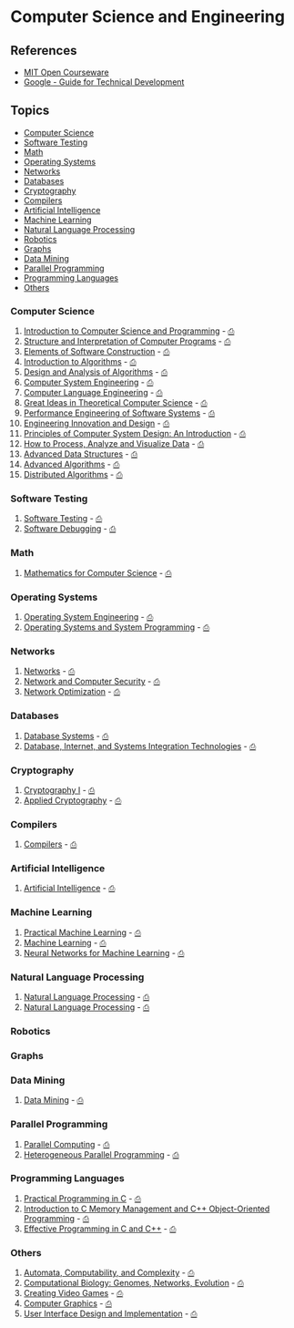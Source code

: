 # Computer Science and Engineering

## References

- [MIT Open Courseware](http://ocw.mit.edu/courses/#electrical-engineering-and-computer-science)
- [Google - Guide for Technical Development](https://www.google.com/about/careers/students/guide-to-technical-development.html)

## Topics

- [Computer Science](#computer-science)
- [Software Testing](#software-testing)
- [Math](#math)
- [Operating Systems](#operating-systems)
- [Networks](#networks)
- [Databases](#databases)
- [Cryptography](#cryptography)
- [Compilers](#compilers)
- [Artificial Intelligence](#artificial-intelligence)
- [Machine Learning](#machine-learning)
- [Natural Language Processing](#natural-language-processing)
- [Robotics](#robotics)
- [Graphs](#graphs)
- [Data Mining](#data-mining)
- [Parallel Programming](#parallel-programming)
- [Programming Languages](#programming-languages)
- [Others](#others)

### Computer Science

1. [Introduction to Computer Science and Programming](http://ocw.mit.edu/courses/electrical-engineering-and-computer-science/6-00sc-introduction-to-computer-science-and-programming-spring-2011/) - [⎙]()
1. [Structure and Interpretation of Computer Programs](http://ocw.mit.edu/courses/electrical-engineering-and-computer-science/6-001-structure-and-interpretation-of-computer-programs-spring-2005/) - [⎙]()
1. [Elements of Software Construction](http://ocw.mit.edu/courses/electrical-engineering-and-computer-science/6-005-elements-of-software-construction-fall-2011/) - [⎙]()
1. [Introduction to Algorithms](http://ocw.mit.edu/courses/electrical-engineering-and-computer-science/6-006-introduction-to-algorithms-fall-2011/) - [⎙]()
1. [Design and Analysis of Algorithms](http://ocw.mit.edu/courses/electrical-engineering-and-computer-science/6-046j-design-and-analysis-of-algorithms-spring-2012/) - [⎙]()
1. [Computer System Engineering](http://ocw.mit.edu/courses/electrical-engineering-and-computer-science/6-033-computer-system-engineering-spring-2009/) - [⎙]()
1. [Computer Language Engineering](http://ocw.mit.edu/courses/electrical-engineering-and-computer-science/6-035-computer-language-engineering-spring-2010/) - [⎙]()
1. [Great Ideas in Theoretical Computer Science](http://ocw.mit.edu/courses/electrical-engineering-and-computer-science/6-080-great-ideas-in-theoretical-computer-science-spring-2008/) - [⎙]()
1. [Performance Engineering of Software Systems](http://ocw.mit.edu/courses/electrical-engineering-and-computer-science/6-172-performance-engineering-of-software-systems-fall-2010/) - [⎙]()
1. [Engineering Innovation and Design](http://ocw.mit.edu/courses/engineering-systems-division/esd-051j-engineering-innovation-and-design-fall-2012/) - [⎙]()
1. [Principles of Computer System Design: An Introduction](http://ocw.mit.edu/resources/res-6-004-principles-of-computer-system-design-an-introduction-spring-2009/) - [⎙]()
1. [How to Process, Analyze and Visualize Data](http://ocw.mit.edu/resources/res-6-009-how-to-process-analyze-and-visualize-data-january-iap-2012/) - [⎙]()
1. [Advanced Data Structures](http://ocw.mit.edu/courses/electrical-engineering-and-computer-science/6-851-advanced-data-structures-spring-2012/) - [⎙]()
1. [Advanced Algorithms](http://ocw.mit.edu/courses/electrical-engineering-and-computer-science/6-854j-advanced-algorithms-fall-2008/) - [⎙]()
1. [Distributed Algorithms](http://ocw.mit.edu/courses/electrical-engineering-and-computer-science/6-852j-distributed-algorithms-fall-2009/) - [⎙]()

### Software Testing

1. [Software Testing](https://www.udacity.com/course/software-testing--cs258) - [⎙]()
1. [Software Debugging](https://www.udacity.com/course/software-debugging--cs259) - [⎙]()

### Math

1. [Mathematics for Computer Science](http://ocw.mit.edu/courses/electrical-engineering-and-computer-science/6-042j-mathematics-for-computer-science-fall-2010/) - [⎙]()

### Operating Systems

1. [Operating System Engineering](http://ocw.mit.edu/courses/electrical-engineering-and-computer-science/6-828-operating-system-engineering-fall-2012/) - [⎙]()
1. [Operating Systems and System Programming](https://www.youtube.com/watch?v=XgQo4JkN4Bw&list=PL3289DD0D0F0CD4A3) - [⎙]()

### Networks

1. [Networks](http://ocw.mit.edu/courses/economics/14-15j-networks-fall-2009/) - [⎙]()
1. [Network and Computer Security](http://ocw.mit.edu/courses/electrical-engineering-and-computer-science/6-857-network-and-computer-security-spring-2014/) - [⎙]()
1. [Network Optimization](http://ocw.mit.edu/courses/sloan-school-of-management/15-082j-network-optimization-fall-2010/) - [⎙]()

### Databases

1. [Database Systems](http://ocw.mit.edu/courses/electrical-engineering-and-computer-science/6-830-database-systems-fall-2010/) - [⎙]()
1. [Database, Internet, and Systems Integration Technologies](http://ocw.mit.edu/courses/civil-and-environmental-engineering/1-264j-database-internet-and-systems-integration-technologies-fall-2013/) - [⎙]()

### Cryptography

1. [Cryptography I](https://www.coursera.org/course/crypto) - [⎙]()
1. [Applied Cryptography](https://www.udacity.com/course/applied-cryptography--cs387) - [⎙]()

### Compilers

1. [Compilers](https://www.coursera.org/course/compilers) - [⎙]()

### Artificial Intelligence

1. [Artificial Intelligence](http://ocw.mit.edu/courses/electrical-engineering-and-computer-science/6-034-artificial-intelligence-fall-2010/) - [⎙]()

### Machine Learning

1. [Practical Machine Learning](https://www.coursera.org/course/predmachlearn) - [⎙]()
1. [Machine Learning](https://www.coursera.org/learn/machine-learning) - [⎙]()
1. [Neural Networks for Machine Learning](https://www.coursera.org/course/neuralnets) - [⎙]()

### Natural Language Processing

1. [Natural Language Processing](https://www.coursera.org/course/nlangp) - [⎙]()
1. [Natural Language Processing](https://www.coursera.org/course/nlp) - [⎙]()

### Robotics

### Graphs

### Data Mining

1. [Data Mining](https://www.coursera.org/specialization/datamining/20?utm_medium=catalog) - [⎙]()

### Parallel Programming

1. [Parallel Computing](http://ocw.mit.edu/courses/mathematics/18-337j-parallel-computing-fall-2011/) - [⎙]()
1. [Heterogeneous Parallel Programming](https://www.coursera.org/course/hetero) - [⎙]()

### Programming Languages

1. [Practical Programming in C](http://ocw.mit.edu/courses/electrical-engineering-and-computer-science/6-087-practical-programming-in-c-january-iap-2010/) - [⎙]()
1. [Introduction to C Memory Management and C++ Object-Oriented Programming](http://ocw.mit.edu/courses/electrical-engineering-and-computer-science/6-088-introduction-to-c-memory-management-and-c-object-oriented-programming-january-iap-2010/) - [⎙]()
1. [Effective Programming in C and C++](http://ocw.mit.edu/courses/electrical-engineering-and-computer-science/6-s096-effective-programming-in-c-and-c-january-iap-2014/) - [⎙]()

### Others

1. [Automata, Computability, and Complexity](http://ocw.mit.edu/courses/electrical-engineering-and-computer-science/6-045j-automata-computability-and-complexity-spring-2011/) - [⎙]()
1. [Computational Biology: Genomes, Networks, Evolution](http://ocw.mit.edu/courses/electrical-engineering-and-computer-science/6-047-computational-biology-genomes-networks-evolution-fall-2008/) - [⎙]()
1. [Creating Video Games](http://ocw.mit.edu/courses/comparative-media-studies-writing/cms-611j-creating-video-games-fall-2013/) - [⎙]()
1. [Computer Graphics](http://ocw.mit.edu/courses/electrical-engineering-and-computer-science/6-837-computer-graphics-fall-2012/) - [⎙]()
1. [User Interface Design and Implementation](http://ocw.mit.edu/courses/electrical-engineering-and-computer-science/6-831-user-interface-design-and-implementation-spring-2011/) - [⎙]()
